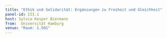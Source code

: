 ```yaml
---
title: "Ethik und Solidarität: Ergänzungen zu Freiheit und Gleichheit"
panel-id: III.1
host: Sylvia Kesper Biermann
from:  Universität Hamburg
venue: "Raum: 1.501"
---
```

